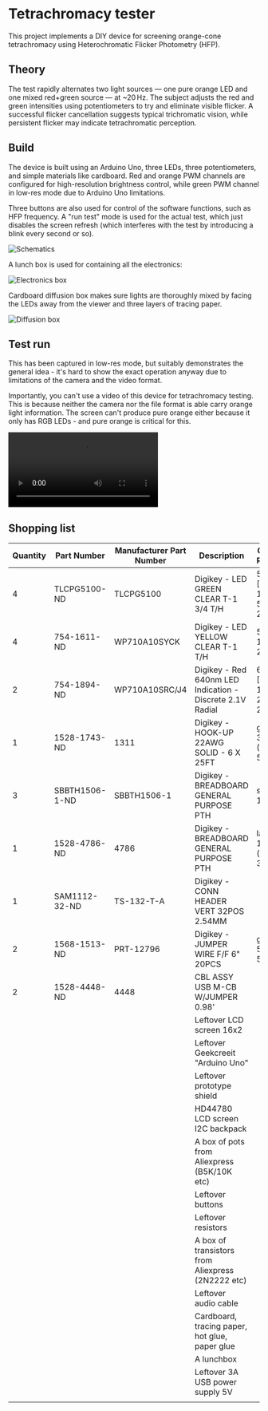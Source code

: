 # Tetrachromacy tester

This project implements a DIY device for screening orange-cone tetrachromacy using Heterochromatic Flicker Photometry (HFP).

## Theory

The test rapidly alternates two light sources — one pure orange LED and one mixed red+green source — at ~20 Hz. The subject adjusts the red and green intensities using potentiometers to try and eliminate visible flicker. A successful flicker cancellation suggests typical trichromatic vision, while persistent flicker may indicate tetrachromatic perception.

## Build

The device is built using an Arduino Uno, three LEDs, three potentiometers, and simple materials like cardboard. Red and orange PWM channels are configured for high-resolution brightness control, while green PWM channel in low-res mode due to Arduino Uno limitations.

Three buttons are also used for control of the software functions, such as HFP frequency. A "run test" mode is used for the actual test, which just disables the screen refresh (which interferes with the test by introducing a blink every second or so).

![Schematics](schematics.jpg)

A lunch box is used for containing all the electronics:

![Electronics box](entire_setup.jpeg)

Cardboard diffusion box makes sure lights are thoroughly mixed by facing the LEDs away from the viewer and three layers of tracing paper.

![Diffusion box](diffusion_box.jpeg)


## Test run

This has been captured in low-res mode, but suitably demonstrates the general idea - it's hard to show the exact operation anyway due to limitations of the camera and the video format.

Importantly, you can't use a video of this device for tetrachromacy testing. This is because neither the camera nor the file format is able carry orange light information. The screen can't produce pure orange either because it only has RGB LEDs - and pure orange is critical for this.

![test](test.mp4)

## Shopping list

| Quantity | Part Number    | Manufacturer Part Number | Description                                               | Customer Reference              |
| -------- | -------------- | ------------------------ | --------------------------------------------------------- | ------------------------------- |
| 4        | TLCPG5100-ND   | TLCPG5100                | Digikey - LED GREEN CLEAR T-1 3/4 T/H                     | 562 [563nm] 1250mcd 50mA 2.1V   |
| 4        | 754-1611-ND    | WP710A10SYCK             | Digikey - LED YELLOW CLEAR T-1 T/H                        | 590nm 1500mcd 20mA 2V           |
| 2        | 754-1894-ND    | WP710A10SRC/J4           | Digikey - Red 640nm LED Indication - Discrete 2.1V Radial | 640nm [660nm] 1500mcd 20mA 2.1V |
| 1        | 1528-1743-ND   | 1311                     | Digikey - HOOK-UP 22AWG SOLID - 6 X 25FT                  | good for 300 mA (0.3 A) @ 5V    |
| 3        | SBBTH1506-1-ND | SBBTH1506-1              | Digikey - BREADBOARD GENERAL PURPOSE PTH                  | small 15x8                      |
| 1        | 1528-4786-ND   | 4786                     | Digikey - BREADBOARD GENERAL PURPOSE PTH                  | large 18x22 (maybe 3?)          |
| 1        | SAM1112-32-ND  | TS-132-T-A               | Digikey - CONN HEADER VERT 32POS 2.54MM                   |                                 |
| 2        | 1568-1513-ND   | PRT-12796                | Digikey - JUMPER WIRE F/F 6" 20PCS                        | good for 50 mA @ 5V             |
| 2        | 1528-4448-ND   | 4448                     | CBL ASSY USB M-CB W/JUMPER 0.98'                          |                                 |
|          |                |                          | Leftover LCD screen 16x2                                  |                                 |
|          |                |                          | Leftover Geekcreeit "Arduino Uno"                         |                                 |
|          |                |                          | Leftover prototype shield                                 |                                 |
|          |                |                          | HD44780 LCD screen I2C backpack                           |                                 |
|          |                |                          | A box of pots from Aliexpress (B5K/10K etc)               |                                 |
|          |                |                          | Leftover buttons                                          |                                 |
|          |                |                          | Leftover resistors                                        |                                 |
|          |                |                          | A box of transistors from Aliexpress (2N2222 etc)         |                                 |
|          |                |                          | Leftover audio cable                                      |                                 |
|          |                |                          | Cardboard, tracing paper, hot glue, paper glue            |                                 |
|          |                |                          | A lunchbox                                                |                                 |
|          |                |                          | Leftover 3A USB power supply 5V                           |                                 |
|          |                |                          |                                                           |                                 |

